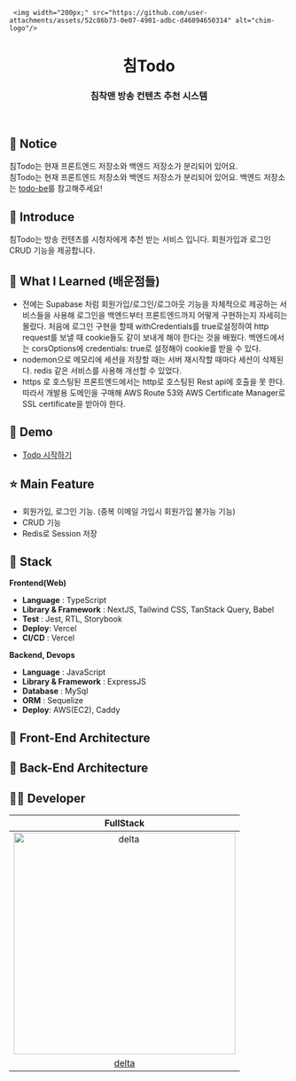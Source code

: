 <p align="middle" >


     <img width="200px;" src="https://github.com/user-attachments/assets/52c86b73-0e07-4901-adbc-d46094650314" alt="chim-logo"/>
</p>
<h1 align="middle">침Todo</h1>
<h3 align="middle">침착맨 방송 컨텐츠 추천 시스템</h3>

<br/>

## 📌 Notice

침Todo는 현재 프론트엔드 저장소와 백엔드 저장소가 분리되어 있어요.  
침Todo는 현재 프론트엔드 저장소와 백엔드 저장소가 분리되어 있어요.
백엔드 저장소는 [todo-be](https://github.com/deltam3/todo-be)를 참고해주세요!

## 📝 Introduce

침Todo는 방송 컨텐츠를 시청자에게 추천 받는 서비스 입니다.
회원가입과 로그인 CRUD 기능을 제공합니다.

## 💯 What I Learned (배운점들)

- 전에는 Supabase 처럼 회원가입/로그인/로그아웃 기능을 자체적으로 제공하는 서비스들을 사용해 로그인을 백엔드부터 프론트엔드까지 어떻게 구현하는지 자세히는 몰랐다. 처음에 로그인 구현을 할때 withCredentials를 true로설정하여 http request를 보낼 때 cookie들도 같이 보내게 해야 한다는 것을 배웠다.
  백엔드에서는 corsOptions에 credentials: true로 설정해야 cookie를 받을 수 있다.
- nodemon으로 메모리에 세션을 저장할 때는 서버 재시작할 때마다 세션이 삭제된다. redis 같은 서비스를 사용해 개선할 수 있었다.
- https 로 호스팅된 프론트엔드에서는 http로 호스팅된 Rest api에 호출을 못 한다. 따라서 개발용 도메인을 구매해 AWS Route 53와 AWS Certificate Manager로 SSL certificate을 받아야 한다.

## 🐤 Demo

- [Todo 시작하기](https://todo-fe-delta.vercel.app/)

## ⭐ Main Feature

- 회원가입, 로그인 기능. (중복 이메일 가입시 회원가입 불가능 기능)
- CRUD 기능
- Redis로 Session 저장

## 🔧 Stack

**Frontend(Web)**

- **Language** : TypeScript
- **Library & Framework** : NextJS, Tailwind CSS, TanStack Query, Babel
- **Test** : Jest, RTL, Storybook
- **Deploy**: Vercel
- **CI/CD** : Vercel
  <br />

**Backend, Devops**

- **Language** : JavaScript
- **Library & Framework** : ExpressJS
- **Database** : MySql
- **ORM** : Sequelize
- **Deploy**: AWS(EC2), Caddy

## 🔨 Front-End Architecture

## 🔨 Back-End Architecture

## 🙋‍♂️ Developer

| FullStack  
| :----------------------------------------------------------------------------------------:
| <img src="https://avatars.githubusercontent.com/u/149219075?v=4" width=400px alt="delta"/> |
| [delta](https://github.com/deltam3) |
